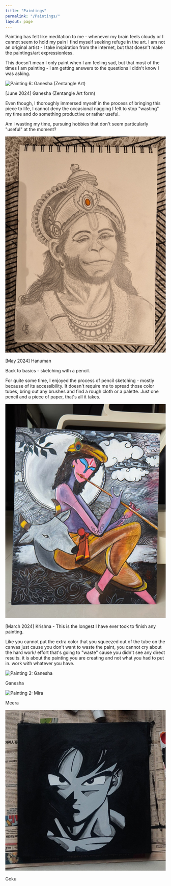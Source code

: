 ```yaml
---
title: "Paintings"
permalink: "/Paintings/"
layout: page
---
```

Painting has felt like meditation to me - whenever my brain feels cloudy or I cannot seem to hold my pain I find myself seeking refuge in the art. I am not an original artist - I take inspiration from the internet, but that doesn't make the paintings/art expressionless. 

This doesn't mean I only paint when I am feeling sad, but that most of the times I am painting - I am getting answers to the questions I didn't know I was asking.

![Painting 6: Ganesha (Zentangle Art)](/assets/Painting_Pictures/PXL_20240602_052935925.jpg)

[June 2024] Ganesha (Zentangle Art form)

Even though, I thoroughly immersed myself in the process of bringing this piece to life, I cannot deny the occasional nagging I felt to stop "wasting" my time and do something productive or rather useful. 

Am i wasting my time, pursuing hobbies that don't seem particularly "useful" at the moment?

![Painting 5: Hanuman](assets/Painting_Pictures/PXL_20240602_151804775~2.jpg)

[May 2024] Hanuman 

Back to basics - sketching with a pencil. 

For quite some time, I enjoyed the process of pencil sketching - mostly because of its accessibility. It doesn't require me to spread those color tubes, bring out any brushes and find a rough cloth or a palette. Just one pencil and a piece of paper, that's all it takes. 

![Painting 4: Krishna](/assets/Painting_Pictures/PXL_20240310_112623616_exported_1705_1710074062089.jpg)

[March 2024] Krishna - This is the longest I have ever took to finish any painting. 

Like you cannot put the extra color that you squeezed out of the tube on the canvas just cause you don't want to waste the paint, you cannot cry about the hard work/ effort that's going to "waste" cause you didn't see any direct results. it is about the painting you are creating and not what you had to put in. work with whatever you have. 

![Painting 3: Ganesha](/assets/Painting_Pictures/Ganesha.jpg)

Ganesha

![Painting 2: Mira](/assets/Painting_Pictures/Mira.jpg)

Meera 

![Painting 1: Goku](/assets/Goku.jpg)

Goku 
